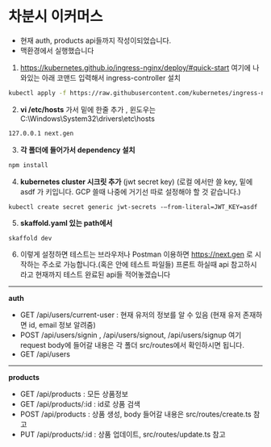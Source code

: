 # 차분시 이커머스

- 현재 auth, products api들까지 작성이되었습니다.
- 맥환경에서 실행했습니다

1. https://kubernetes.github.io/ingress-nginx/deploy/#quick-start 여기에 나와있는 아래 코맨드 입력해서 ingress-controller 설치

```bash
kubectl apply -f https://raw.githubusercontent.com/kubernetes/ingress-nginx/controller-v1.0.5/deploy/static/provider/cloud/deploy.yaml
```

2. **vi /etc/hosts** 가서 밑에 한줄 추가 , 윈도우는 C:\Windows\System32\drivers\etc\hosts

```bash
127.0.0.1 next.gen
```

3. **각 폴더에 들어가서 dependency 설치**

```bash
npm install
```

4. **kubernetes cluster 시크릿 추가** (jwt secret key) (로컬 에서만 쓸 key, 밑에 asdf 가 키입니다. GCP 쓸때 나중에 거기선 따로 설정해야 할 것 같습니다.)

```
kubectl create secret generic jwt-secrets -—from-literal=JWT_KEY=asdf
```

5. **skaffold.yaml 있는 path에서**

```bash
skaffold dev
```

6. 이렇게 설정하면 테스트는 브라우저나 Postman 이용하면 https://next.gen 로 시작하는 주소로 가능합니다.(혹은 안에 테스트 파일들) 프론트 하실때 api 참고하시라고 현재까지 테스트 완료된 api들 적어놓겠습니다

---

**auth**

- GET /api/users/current-user : 현재 유저의 정보를 알 수 있음 (현재 유저 존재하면 id, email 정보 알려줌)
- POST /api/users/signin , /api/users/signout, /api/users/signup 여기 request body에 들어갈 내용은 각 폴더 src/routes에서 확인하시면 됩니다.
- GET /api/users

---

**products**

- GET /api/products : 모든 상품정보
- GET /api/products/:id : id로 상품 검색
- POST /api/products : 상품 생성, body 들어갈 내용은 src/routes/create.ts 참고
- PUT /api/products/:id : 상품 업데이트, src/routes/update.ts 참고



